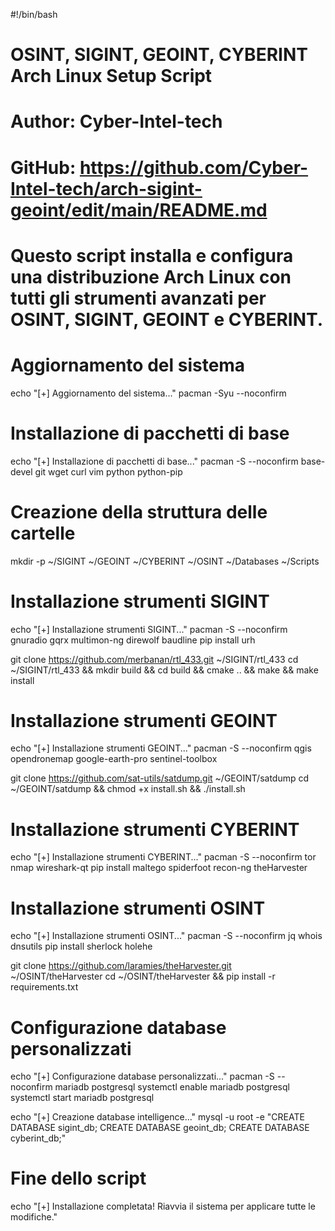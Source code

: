 #!/bin/bash

# OSINT, SIGINT, GEOINT, CYBERINT Arch Linux Setup Script
# Author: Cyber-Intel-tech
# GitHub: https://github.com/Cyber-Intel-tech/arch-sigint-geoint/edit/main/README.md
# Questo script installa e configura una distribuzione Arch Linux con tutti gli strumenti avanzati per OSINT, SIGINT, GEOINT e CYBERINT.

# Aggiornamento del sistema
echo "[+] Aggiornamento del sistema..."
pacman -Syu --noconfirm

# Installazione di pacchetti di base
echo "[+] Installazione di pacchetti di base..."
pacman -S --noconfirm base-devel git wget curl vim python python-pip

# Creazione della struttura delle cartelle
mkdir -p ~/SIGINT ~/GEOINT ~/CYBERINT ~/OSINT ~/Databases ~/Scripts

# Installazione strumenti SIGINT
echo "[+] Installazione strumenti SIGINT..."
pacman -S --noconfirm gnuradio gqrx multimon-ng direwolf baudline
pip install urh

git clone https://github.com/merbanan/rtl_433.git ~/SIGINT/rtl_433
cd ~/SIGINT/rtl_433 && mkdir build && cd build && cmake .. && make && make install

# Installazione strumenti GEOINT
echo "[+] Installazione strumenti GEOINT..."
pacman -S --noconfirm qgis opendronemap google-earth-pro sentinel-toolbox

git clone https://github.com/sat-utils/satdump.git ~/GEOINT/satdump
cd ~/GEOINT/satdump && chmod +x install.sh && ./install.sh

# Installazione strumenti CYBERINT
echo "[+] Installazione strumenti CYBERINT..."
pacman -S --noconfirm tor nmap wireshark-qt
pip install maltego spiderfoot recon-ng theHarvester

# Installazione strumenti OSINT
echo "[+] Installazione strumenti OSINT..."
pacman -S --noconfirm jq whois dnsutils
pip install sherlock holehe

git clone https://github.com/laramies/theHarvester.git ~/OSINT/theHarvester
cd ~/OSINT/theHarvester && pip install -r requirements.txt

# Configurazione database personalizzati
echo "[+] Configurazione database personalizzati..."
pacman -S --noconfirm mariadb postgresql
systemctl enable mariadb postgresql
systemctl start mariadb postgresql

echo "[+] Creazione database intelligence..."
mysql -u root -e "CREATE DATABASE sigint_db; CREATE DATABASE geoint_db; CREATE DATABASE cyberint_db;"

# Fine dello script
echo "[+] Installazione completata! Riavvia il sistema per applicare tutte le modifiche."
